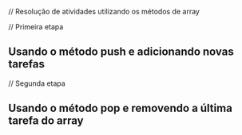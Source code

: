 // Resolução de atividades utilizando os métodos de array

// Primeira etapa

## Usando o método push e adicionando novas tarefas

// Segunda etapa

## Usando o método pop e removendo a última tarefa do array